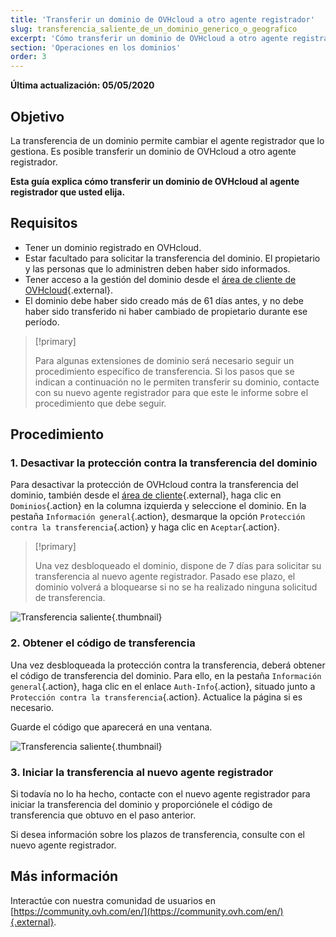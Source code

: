 ```yaml
---
title: 'Transferir un dominio de OVHcloud a otro agente registrador'
slug: transferencia_saliente_de_un_dominio_generico_o_geografico
excerpt: 'Cómo transferir un dominio de OVHcloud a otro agente registrador'
section: 'Operaciones en los dominios'
order: 3
---
```


**Última actualización: 05/05/2020**

## Objetivo

La transferencia de un dominio permite cambiar el agente registrador que lo gestiona. Es posible transferir un dominio de OVHcloud a otro agente registrador.

**Esta guía explica cómo transferir un dominio de OVHcloud al agente registrador que usted elija.**

## Requisitos
- Tener un dominio registrado en OVHcloud.
- Estar facultado para solicitar la transferencia del dominio. El propietario y las personas que lo administren deben haber sido informados.
- Tener acceso a la gestión del dominio desde el [área de cliente de OVHcloud](https://www.ovh.com/auth/?action=gotomanager){.external}.
- El dominio debe haber sido creado más de 61 días antes, y no debe haber sido transferido ni haber cambiado de propietario durante ese período.

> [!primary]
>
> Para algunas extensiones de dominio será necesario seguir un procedimiento específico de transferencia. Si los pasos que se indican a continuación no le permiten transferir su dominio, contacte con su nuevo agente registrador para que este le informe sobre el procedimiento que debe seguir.
>

## Procedimiento

### 1. Desactivar la protección contra la transferencia del dominio

Para desactivar la protección de OVHcloud contra la transferencia del dominio, también desde el [área de cliente](https://www.ovh.com/auth/?action=gotomanager){.external}, haga clic en `Dominios`{.action} en la columna izquierda y seleccione el dominio. En la pestaña `Información general`{.action}, desmarque la opción `Protección contra la transferencia`{.action} y haga clic en `Aceptar`{.action}.

> [!primary]
>
> Una vez desbloqueado el dominio, dispone de 7 días para solicitar su transferencia al nuevo agente registrador. Pasado ese plazo, el dominio volverá a bloquearse si no se ha realizado ninguna solicitud de transferencia.
>

![Transferencia saliente](images/outgoing-transfer-step2.png){.thumbnail}

### 2. Obtener el código de transferencia

Una vez desbloqueada la protección contra la transferencia, deberá obtener el código de transferencia del dominio. Para ello, en la pestaña `Información general`{.action}, haga clic en el enlace `Auth-Info`{.action}, situado junto a `Protección contra la transferencia`{.action}. Actualice la página si es necesario.

Guarde el código que aparecerá en una ventana.

![Transferencia saliente](images/outgoing-transfer-step3.png){.thumbnail}

### 3. Iniciar la transferencia al nuevo agente registrador

Si todavía no lo ha hecho, contacte con el nuevo agente registrador para iniciar la transferencia del dominio y proporciónele el código de transferencia que obtuvo en el paso anterior.

Si desea información sobre los plazos de transferencia, consulte con el nuevo agente registrador.

## Más información

Interactúe con nuestra comunidad de usuarios en [https://community.ovh.com/en/](https://community.ovh.com/en/){.external}.
